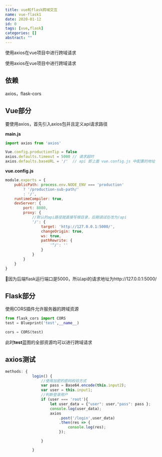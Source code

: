 ```yaml
---
title: vue和flask跨域交互
name: vue-flask1
date: 2020-01-12
id: 0
tags: [vue,flask]
categories: []
abstract: ""
---
```



使用axios在vue项目中进行跨域请求


<!--more-->


使用axios在vue项目中进行跨域请求

<!--more-->

## 依赖

axios，flask-cors

## Vue部分

要使用axios，首先引入axios包并且定义api请求路径

**main.js**

```javascript
import axios from 'axios'

Vue.config.productionTip = false
axios.defaults.timeout = 5000 // 请求超时
axios.defaults.baseURL = '/'  // api 即上面 vue.config.js 中配置的地址
```

**vue.config.js**

```javascript
module.exports = {
    publicPath: process.env.NODE_ENV === 'production'
        ? '/production-sub-path/'
        : '/',
    runtimeCompiler: true,
    devServer: {
        port: 8080,
        proxy: {
            //默认的api路径就直接写根目录，后期调试在改为/api
            '/': {
                target: 'http://127.0.0.1:5000/',
                changeOrigin: true,
                ws: true,
                pathRewrite: {
                    '^/': ''
                }
            }
        }
    }
}
```

 🎯因为后端flask运行端口是5000，所以api的请求地址为http://127.0.0.1:5000/

## Flask部分

使用CORS插件允许服务器的跨域资源

```python
from flask_cors import CORS
test = Blueprint('test',__name__)

cors = CORS(test)
```

此时**test**蓝图的全部资源均可以进行跨域请求

## axios测试

```javascript
methods: {
            login() {
                //使用加密的密码校验方式
                var pass = Base64.encode(this.input2);
                var user = this.input1;
                //判断登录用户
                if (user === 'root'){
                    let user_data = {"user": user,"pass": pass };
                    console.log(user_data);
                    axios
                        .post('/login',user_data)
                        .then(res => {
                            console.log(res);
                        });

                }

            }
```

